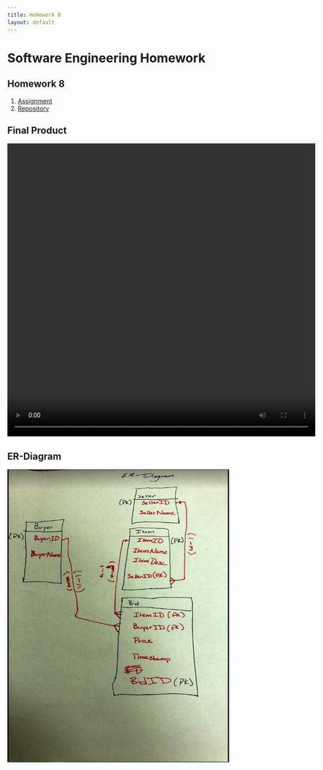 ```yaml
---
title: Homework 8
layout: default
---
```

# Software Engineering Homework

## Homework 8

1. [Assignment](http://www.wou.edu/~morses/classes/cs46x/assignments/HW8_1819.html)
2. [Repository](https://github.com/ABergman7/ABergman7.github.io/tree/master/HW8/Auction)

## Final Product
<video width="700" height="666" controls="controls">
  <source src="/HW8/Pictures/HW8p2.mp4" type="video/mp4" />
</video>







## ER-Diagram
![Picture](/HW8/Pictures/Capture.PNG)